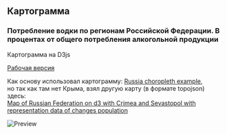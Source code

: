 ## Картограмма ##
### Потребление водки по регионам Российской Федерации. В процентах от общего потребления алкогольной продукции ###


Картограмма на D3js

[Рабочая версия](https://vittuwork.github.io/choropleth_ap/index.html)


Как основу использовал картограмму:
[Russia choropleth example](http://bl.ocks.org/KoGor/5685876),  
но так как там нет Крыма, взял другую карту (в формате topojson) здесь:  
[Map of Russian Federation on d3 with Crimea and Sevastopol with representation data of changes population](https://github.com/logvik/d3_russian_map)






![Preview](http://vittuwork.github.io/choropleth_ap/preview.png)
